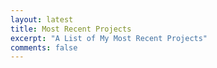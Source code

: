 ```yaml
---
layout: latest
title: Most Recent Projects
excerpt: "A List of My Most Recent Projects"
comments: false
---
```

